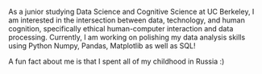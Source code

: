 
<!--
**alexishan124/alexishan124** is a ✨ _special_ ✨ repository because its `README.md` (this file) appears on your GitHub profile.

Here are some ideas to get you started:

- 🔭 I’m currently working on ...
- 🌱 I’m currently learning ...
- 👯 I’m looking to collaborate on ...
- 🤔 I’m looking for help with ...
- 💬 Ask me about ...
- 📫 How to reach me: ...
- 😄 Pronouns: ...
- ⚡ Fun fact: ...
-->

As a junior studying Data Science and Cognitive Science at UC Berkeley, I am interested in the intersection between data, technology, and human cognition, specifically ethical human-computer interaction and data processing. Currently, I am working on polishing my data analysis skills using Python Numpy, Pandas, Matplotlib as well as SQL! 

A fun fact about me is that I spent all of my childhood in Russia :)
